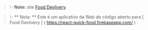 > ✨ **Note:** site [Food Devlivery](https://react-quick-food.firebaseapp.com/).



> ✨ ** Nota: **  Este é um aplicativo da Web de código aberto para  [ Food Devlivery ] ( https://react-quick-food.firebaseapp.com/ ) .
